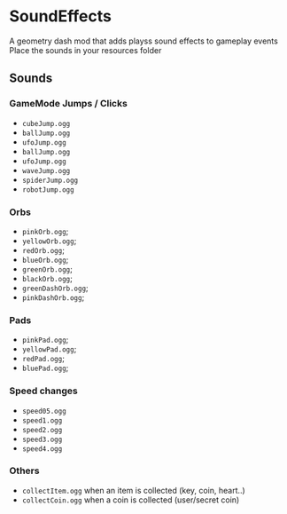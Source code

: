 # SoundEffects
A geometry dash mod that adds playss sound effects to gameplay events
Place the sounds in your resources folder

## Sounds

### GameMode Jumps / Clicks
- `cubeJump.ogg`
- `ballJump.ogg`
- `ufoJump.ogg`
- `ballJump.ogg`
- `ufoJump.ogg`
- `waveJump.ogg`
- `spiderJump.ogg`
- `robotJump.ogg`

### Orbs
- `pinkOrb.ogg`;
- `yellowOrb.ogg`;
- `redOrb.ogg`;
- `blueOrb.ogg`;
- `greenOrb.ogg`;
- `blackOrb.ogg`;
- `greenDashOrb.ogg`;
- `pinkDashOrb.ogg`;

### Pads
- `pinkPad.ogg`;
- `yellowPad.ogg`;
- `redPad.ogg`;
- `bluePad.ogg`;

### Speed changes
- `speed05.ogg`
- `speed1.ogg`
- `speed2.ogg`
- `speed3.ogg`
- `speed4.ogg`

### Others
- `collectItem.ogg` when an item is collected (key, coin, heart..)
- `collectCoin.ogg` when a coin is collected (user/secret coin)

